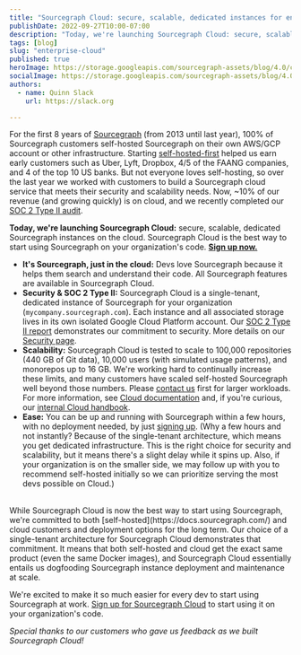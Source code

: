 ```yaml
---
title: "Sourcegraph Cloud: secure, scalable, dedicated instances for enterprises"
publishDate: 2022-09-27T10:00-07:00
description: "Today, we're launching Sourcegraph Cloud: secure, scalable, dedicated Sourcegraph on the cloud for your organization. Sourcegraph Cloud is the best way to start using Sourcegraph on your organization's code."
tags: [blog]
slug: "enterprise-cloud"
published: true
heroImage: https://storage.googleapis.com/sourcegraph-assets/blog/4.0/cloud-instances.png
socialImage: https://storage.googleapis.com/sourcegraph-assets/blog/4.0/cloud-instances.png
authors:
  - name: Quinn Slack
    url: https://slack.org

---
```


For the first 8 years of [Sourcegraph](https://about.sourcegraph.com) (from 2013 until last year), 100% of Sourcegraph customers self-hosted Sourcegraph on their own AWS/GCP account or other infrastructure. Starting [self-hosted-first](https://slack.org/self-hosted-first) helped us earn early customers such as Uber, Lyft, Dropbox, 4/5 of the FAANG companies, and 4 of the top 10 US banks. But not everyone loves self-hosting, so over the last year we worked with customers to build a Sourcegraph cloud service that meets their security and scalability needs. Now, ~10% of our revenue (and growing quickly) is on cloud, and we recently completed our [SOC 2 Type II audit](https://security.sourcegraph.com).

**Today, we're launching Sourcegraph Cloud:** secure, scalable, dedicated Sourcegraph instances on the cloud. Sourcegraph Cloud is the best way to start using Sourcegraph on your organization's code. [**Sign up now.**](https://signup.sourcegraph.com/)

* **It's Sourcegraph, just in the cloud:** Devs love Sourcegraph because it helps them search and understand their code. All Sourcegraph features are available in Sourcegraph Cloud.
* **Security &amp; SOC 2 Type II:** Sourcegraph Cloud is a single-tenant, dedicated instance of Sourcegraph for your organization (`mycompany.sourcegraph.com`). Each instance and all associated storage lives in its own isolated Google Cloud Platform account. Our [SOC 2 Type II report](https://security.sourcegraph.com) demonstrates our commitment to security. More details on our [Security page](https://security.sourcegraph.com/).
* **Scalability:** Sourcegraph Cloud is tested to scale to 100,000 repositories (440 GB of Git data), 10,000 users (with simulated usage patterns), and monorepos up to 16 GB. We're working hard to continually increase these limits, and many customers have scaled self-hosted Sourcegraph well beyond those numbers. Please [contact us](/contact) first for larger workloads. For more information, see [Cloud documentation](https://docs.sourcegraph.com/cloud) and, if you're curious, our [internal Cloud handbook](https://handbook.sourcegraph.com/departments/cloud/).
* **Ease:** You can be up and running with Sourcegraph within a few hours, with no deployment needed, by just [signing up](https://signup.sourcegraph.com/). (Why a few hours and not instantly? Because of the single-tenant architecture, which means you get dedicated infrastructure. This is the right choice for security and scalability, but it means there's a slight delay while it spins up. Also, if your organization is on the smaller side, we may follow up with you to recommend self-hosted initially so we can prioritize serving the most devs possible on Cloud.)

<br/>
While Sourcegraph Cloud is now the best way to start using Sourcegraph, we're committed to both [self-hosted](https://docs.sourcegraph.com/) and cloud customers and deployment options for the long term. Our choice of a single-tenant architecture for Sourcegraph Cloud demonstrates that commitment. It means that both self-hosted and cloud get the exact same product (even the same Docker images), and Sourcegraph Cloud essentially entails us dogfooding Sourcegraph instance deployment and maintenance at scale.

We're excited to make it so much easier for every dev to start using Sourcegraph at work. [Sign up for Sourcegraph Cloud](https://signup.sourcegraph.com/) to start using it on your organization's code.

*Special thanks to our customers who gave us feedback as we built Sourcegraph Cloud!*
